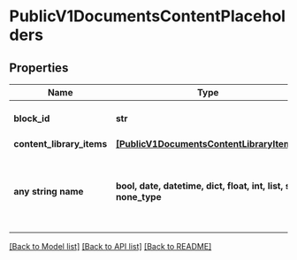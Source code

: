 # PublicV1DocumentsContentPlaceholders


## Properties
Name | Type | Description | Notes
------------ | ------------- | ------------- | -------------
**block_id** | **str** | Content placeholder block id | [optional] 
**content_library_items** | [**[PublicV1DocumentsContentLibraryItems]**](PublicV1DocumentsContentLibraryItems.md) |  | [optional] 
**any string name** | **bool, date, datetime, dict, float, int, list, str, none_type** | any string name can be used but the value must be the correct type | [optional]

[[Back to Model list]](../README.md#documentation-for-models) [[Back to API list]](../README.md#documentation-for-api-endpoints) [[Back to README]](../README.md)


